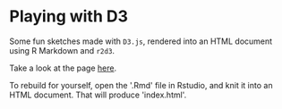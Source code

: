 # Playing with D3

Some fun sketches made with `D3.js`, rendered into an HTML document using R Markdown and `r2d3`.

Take a look at the page [here](https://daikman.github.io/playing_with_d3).

To rebuild for yourself, open the '.Rmd' file in Rstudio, and knit it into an HTML document. That will produce 'index.html'.
 
